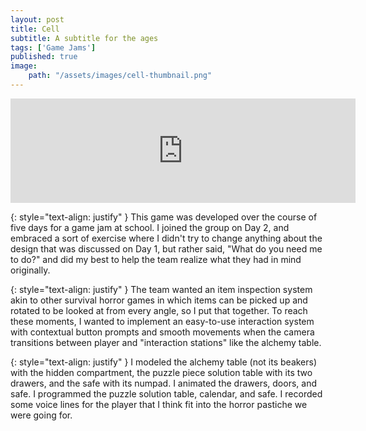 ```yaml
---
layout: post
title: Cell
subtitle: A subtitle for the ages
tags: ['Game Jams']
published: true
image: 
    path: "/assets/images/cell-thumbnail.png"
---
```


<center><iframe frameborder="0" src="https://itch.io/embed/3361948" width="552" height="167"><a href="https://kieronhiggs.itch.io/cell">Cell by kieronhiggs</a></iframe></center>

{: style="text-align: justify" }
This game was developed over the course of five days for a game jam at school. I joined the group on Day 2, and embraced a sort of exercise where I didn't try to change anything about the design that was discussed on Day 1, but rather said, "What do you need me to do?" and did my best to help the team realize what they had in mind originally.

{: style="text-align: justify" }
The team wanted an item inspection system akin to other survival horror games in which items can be picked up and rotated to be looked at from every angle, so I put that together. To reach these moments, I wanted to implement an easy-to-use interaction system with contextual button prompts and smooth movements when the camera transitions between player and "interaction stations" like the alchemy table.

{: style="text-align: justify" }
I modeled the alchemy table (not its beakers) with the hidden compartment, the puzzle piece solution table with its two drawers, and the safe with its numpad. I animated the drawers, doors, and safe. I programmed the puzzle solution table, calendar, and safe. I recorded some voice lines for the player that I think fit into the horror pastiche we were going for.
